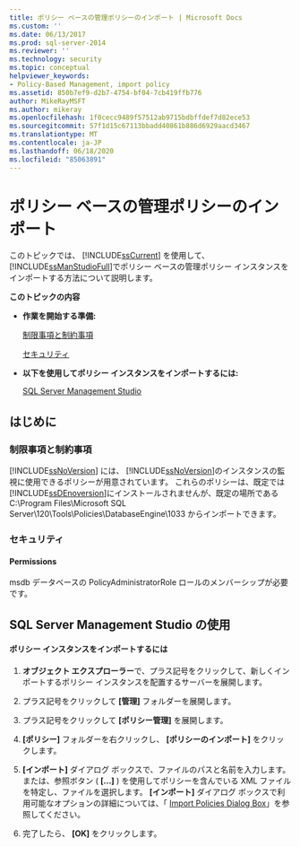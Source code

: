 ```yaml
---
title: ポリシー ベースの管理ポリシーのインポート | Microsoft Docs
ms.custom: ''
ms.date: 06/13/2017
ms.prod: sql-server-2014
ms.reviewer: ''
ms.technology: security
ms.topic: conceptual
helpviewer_keywords:
- Policy-Based Management, import policy
ms.assetid: 850b7ef9-d2b7-4754-bf04-7cb419ffb776
author: MikeRayMSFT
ms.author: mikeray
ms.openlocfilehash: 1f0cecc9489f57512ab9715bdbffdef7d82ece53
ms.sourcegitcommit: 57f1d15c67113bbadd40861b886d6929aacd3467
ms.translationtype: MT
ms.contentlocale: ja-JP
ms.lasthandoff: 06/18/2020
ms.locfileid: "85063891"
---
```

# <a name="import-a-policy-based-management-policy"></a>ポリシー ベースの管理ポリシーのインポート
  このトピックでは、 [!INCLUDE[ssCurrent](../../includes/sscurrent-md.md)] を使用して、 [!INCLUDE[ssManStudioFull](../../includes/ssmanstudiofull-md.md)]でポリシー ベースの管理ポリシー インスタンスをインポートする方法について説明します。  
  
 **このトピックの内容**  
  
-   **作業を開始する準備:**  
  
     [制限事項と制約事項](#Restrictions)  
  
     [セキュリティ](#Security)  
  
-   **以下を使用してポリシー インスタンスをインポートするには:**  
  
     [SQL Server Management Studio](#SSMSProcedure)  
  
##  <a name="before-you-begin"></a><a name="BeforeYouBegin"></a> はじめに  
  
###  <a name="limitations-and-restrictions"></a><a name="Restrictions"></a> 制限事項と制約事項  
 [!INCLUDE[ssNoVersion](../../includes/ssnoversion-md.md)] には、 [!INCLUDE[ssNoVersion](../../includes/ssnoversion-md.md)]のインスタンスの監視に使用できるポリシーが用意されています。 これらのポリシーは、既定では[!INCLUDE[ssDEnoversion](../../includes/ssdenoversion-md.md)]にインストールされませんが、既定の場所である C:\Program Files\Microsoft SQL Server\120\Tools\Policies\DatabaseEngine\1033 からインポートできます。  
  
###  <a name="security"></a><a name="Security"></a> セキュリティ  
  
####  <a name="permissions"></a><a name="Permissions"></a> Permissions  
 msdb データベースの PolicyAdministratorRole ロールのメンバーシップが必要です。  
  
##  <a name="using-sql-server-management-studio"></a><a name="SSMSProcedure"></a> SQL Server Management Studio の使用  
  
#### <a name="to-import-a-policy-instance"></a>ポリシー インスタンスをインポートするには  
  
1.  **オブジェクト エクスプローラー**で、プラス記号をクリックして、新しくインポートするポリシー インスタンスを配置するサーバーを展開します。  
  
2.  プラス記号をクリックして **[管理]** フォルダーを展開します。  
  
3.  プラス記号をクリックして **[ポリシー管理]** を展開します。  
  
4.  **[ポリシー]** フォルダーを右クリックし、 **[ポリシーのインポート]** をクリックします。  
  
5.  **[インポート]** ダイアログ ボックスで、ファイルのパスと名前を入力します。または、参照ボタン ( **[...]** ) を使用してポリシーを含んでいる XML ファイルを特定し、ファイルを選択します。 **[インポート]** ダイアログ ボックスで利用可能なオプションの詳細については、「 [Import Policies Dialog Box](import-policies-dialog-box.md)」を参照してください。  
  
6.  完了したら、 **[OK]** をクリックします。  
  
  

